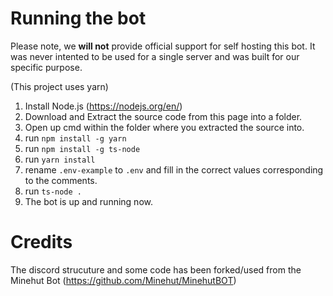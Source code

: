# Running the bot

Please note, we **will not** provide official support for self hosting this bot. It was never intented to be used for a single server and was built for our specific purpose.

(This project uses yarn)
1. Install Node.js (https://nodejs.org/en/)
2. Download and Extract the source code from this page into a folder.
3. Open up cmd within the folder where you extracted the source into.
4. run `npm install -g yarn`
5. run `npm install -g ts-node`
6. run `yarn install`
7. rename `.env-example` to `.env` and fill in the correct values corresponding to the comments.
6. run `ts-node .`
9. The bot is up and running now.

# Credits

The discord strucuture and some code has been forked/used from the Minehut Bot (https://github.com/Minehut/MinehutBOT)

